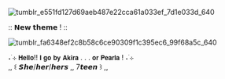 ![tumblr_e551fd127d69aeb487e22cca61a033ef_7d1e033d_640](https://github.com/OceansBlessing/OceansBlessing/assets/173688831/fd82116c-109e-4871-b868-6413dab7ab34)

  ::      𝗡𝗲𝘄 𝘁𝗵𝗲𝗺𝗲 !    ::

![tumblr_fa6348ef2c8b58c6ce90309f1c395ec6_99f68a5c_640](https://github.com/OceansBlessing/OceansBlessing/assets/173688831/bf2152cd-2b9c-4b8c-b612-883acd46d0ce)

˖ ࣪⊹ 𝗛𝗲𝗹𝗹𝗼!! 𝗜 𝗴𝗼 𝗯𝘆 𝗔𝗸𝗶𝗿𝗮 . . . 𝗼𝗿 𝗣𝗲𝗮𝗿𝗹𝗮 ! ˖ ࣪⊹          
,, ꒰ 𝙎𝙝𝙚/𝙝𝙚𝙧/𝙝𝙚𝙧𝙨 ,, 7𝙩𝙚𝙚𝙣 ꒱ ,,


